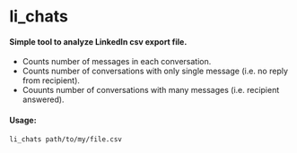 # li_chats

#### Simple tool to analyze LinkedIn csv export file.

* Counts number of messages in each conversation.
* Counts number of conversations with only single message (i.e. no reply from recipient).
* Couunts number of conversations with many messages (i.e. recipient answered).

#### Usage:

`li_chats path/to/my/file.csv`